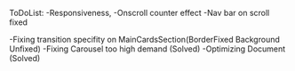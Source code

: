 ToDoList:
-Responsiveness,
-Onscroll counter effect
-Nav bar on scroll fixed

-Fixing transition specifity on MainCardsSection(BorderFixed Background Unfixed)
-Fixing Carousel too high demand (Solved)
-Optimizing Document (Solved)
